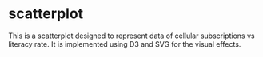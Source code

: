 # scatterplot

This is a scatterplot designed to represent data of cellular subscriptions vs literacy rate. It is implemented using D3 and SVG for the visual effects.

